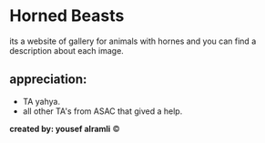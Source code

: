 # Horned Beasts

its a website of gallery for animals with hornes and you can find a description about each image.
## appreciation:
- TA yahya.
- all other TA's from ASAC that gived a help.

**created by: yousef alramli** &copy;
